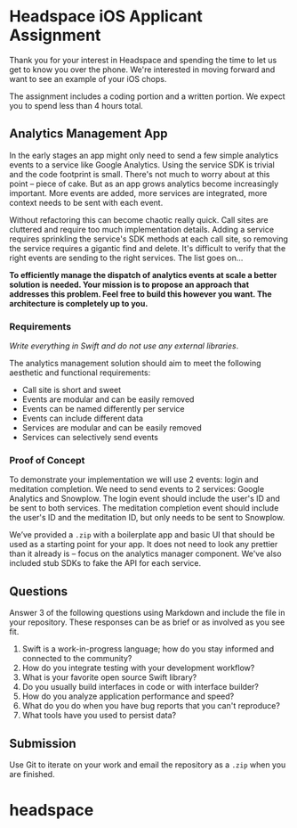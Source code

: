 # Headspace iOS Applicant Assignment

Thank you for your interest in Headspace and spending the time to let us get to know you over the phone. We're interested in moving forward and want to see an example of your iOS chops.

The assignment includes a coding portion and a written portion. We expect you to spend less than 4 hours total.

## Analytics Management App

In the early stages an app might only need to send a few simple analytics events to a service like Google Analytics. Using the service SDK is trivial and the code footprint is small. There's not much to worry about at this point – piece of cake. But as an app grows analytics become increasingly important. More events are added, more services are integrated, more context needs to be sent with each event.

Without refactoring this can become chaotic really quick. Call sites are cluttered and require too much implementation details. Adding a service requires sprinkling the service's SDK methods at each call site, so removing the service requires a gigantic find and delete. It's difficult to verify that the right events are sending to the right services. The list goes on...

**To efficiently manage the dispatch of analytics events at scale a better solution is needed. Your mission is to propose an approach that addresses this problem. Feel free to build this however you want. The architecture is completely up to you.**

### Requirements

*Write everything in Swift and do not use any external libraries*.

The analytics management solution should aim to meet the following aesthetic and functional requirements:
- Call site is short and sweet
- Events are modular and can be easily removed
- Events can be named differently per service
- Events can include different data
- Services are modular and can be easily removed
- Services can selectively send events

### Proof of Concept

To demonstrate your implementation we will use 2 events: login and meditation completion. We need to send events to 2 services: Google Analytics and Snowplow. The login event should include the user's ID and be sent to both services. The meditation completion event should include the user's ID and the meditation ID, but only needs to be sent to Snowplow.

We’ve provided a ``.zip`` with a boilerplate app and basic UI that should be used as a starting point for your app. It does not need to look any prettier than it already is – focus on the analytics manager component. We've also included stub SDKs to fake the API for each service.

## Questions

Answer 3 of the following questions using Markdown and include the file in your repository. These responses can be as brief or as involved as you see fit.

1. Swift is a work-in-progress language; how do you stay informed and connected to the community?
2. How do you integrate testing with your development workflow?
3. What is your favorite open source Swift library?
4. Do you usually build interfaces in code or with interface builder?
5. How do you analyze application performance and speed?
6. What do you do when you have bug reports that you can't reproduce?
7. What tools have you used to persist data?

## Submission

Use Git to iterate on your work and email the repository as a ``.zip`` when you are finished.

# headspace
